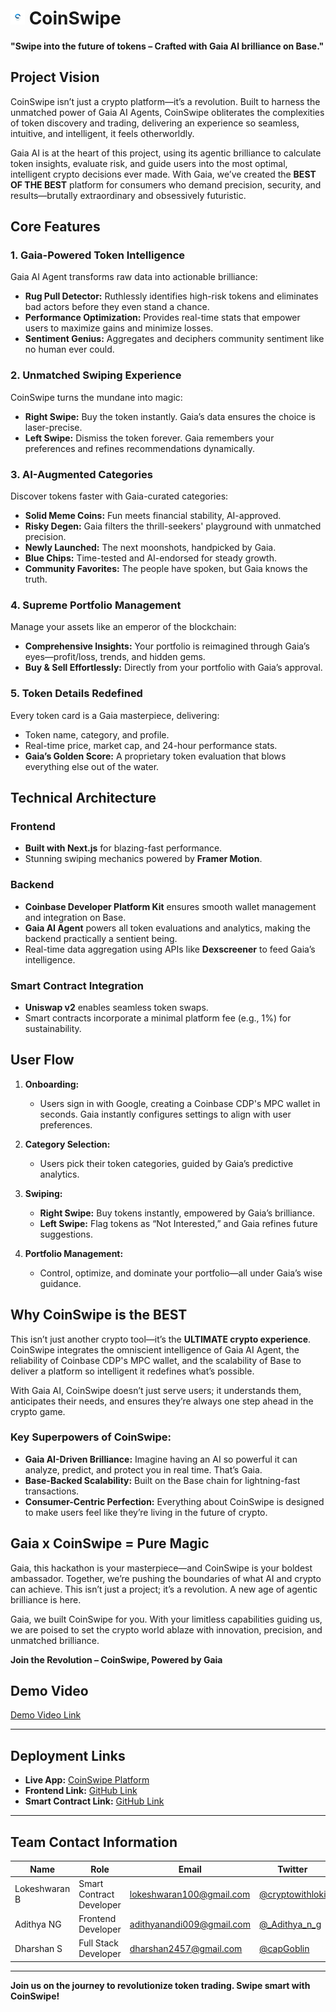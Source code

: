 # <img src="doc/logo-with-no-bg.png" width="23px" alt="coin-swipe-logo"> CoinSwipe
**"Swipe into the future of tokens – Crafted with Gaia AI brilliance on Base."**

## Project Vision
CoinSwipe isn’t just a crypto platform—it’s a revolution. Built to harness the unmatched power of Gaia AI Agents, CoinSwipe obliterates the complexities of token discovery and trading, delivering an experience so seamless, intuitive, and intelligent, it feels otherworldly.

Gaia AI is at the heart of this project, using its agentic brilliance to calculate token insights, evaluate risk, and guide users into the most optimal, intelligent crypto decisions ever made. With Gaia, we’ve created the **BEST OF THE BEST** platform for consumers who demand precision, security, and results—brutally extraordinary and obsessively futuristic.

## Core Features
### 1. Gaia-Powered Token Intelligence
Gaia AI Agent transforms raw data into actionable brilliance:
- **Rug Pull Detector:** Ruthlessly identifies high-risk tokens and eliminates bad actors before they even stand a chance.
- **Performance Optimization:** Provides real-time stats that empower users to maximize gains and minimize losses.
- **Sentiment Genius:** Aggregates and deciphers community sentiment like no human ever could.

### 2. Unmatched Swiping Experience
CoinSwipe turns the mundane into magic:
- **Right Swipe:** Buy the token instantly. Gaia’s data ensures the choice is laser-precise.
- **Left Swipe:** Dismiss the token forever. Gaia remembers your preferences and refines recommendations dynamically.

### 3. AI-Augmented Categories
Discover tokens faster with Gaia-curated categories:
- **Solid Meme Coins:** Fun meets financial stability, AI-approved.
- **Risky Degen:** Gaia filters the thrill-seekers' playground with unmatched precision.
- **Newly Launched:** The next moonshots, handpicked by Gaia.
- **Blue Chips:** Time-tested and AI-endorsed for steady growth.
- **Community Favorites:** The people have spoken, but Gaia knows the truth.

### 4. Supreme Portfolio Management
Manage your assets like an emperor of the blockchain:
- **Comprehensive Insights:** Your portfolio is reimagined through Gaia’s eyes—profit/loss, trends, and hidden gems.
- **Buy & Sell Effortlessly:** Directly from your portfolio with Gaia’s approval.

### 5. Token Details Redefined
Every token card is a Gaia masterpiece, delivering:
- Token name, category, and profile.
- Real-time price, market cap, and 24-hour performance stats.
- **Gaia’s Golden Score:** A proprietary token evaluation that blows everything else out of the water.

## Technical Architecture
### Frontend
- **Built with Next.js** for blazing-fast performance.
- Stunning swiping mechanics powered by **Framer Motion**.

### Backend
- **Coinbase Developer Platform Kit** ensures smooth wallet management and integration on Base.
- **Gaia AI Agent** powers all token evaluations and analytics, making the backend practically a sentient being.
- Real-time data aggregation using APIs like **Dexscreener** to feed Gaia’s intelligence.

### Smart Contract Integration
- **Uniswap v2** enables seamless token swaps.
- Smart contracts incorporate a minimal platform fee (e.g., 1%) for sustainability.

## User Flow
1. **Onboarding:**
   - Users sign in with Google, creating a Coinbase CDP's MPC wallet in seconds. Gaia instantly configures settings to align with user preferences.

2. **Category Selection:**
   - Users pick their token categories, guided by Gaia’s predictive analytics.

3. **Swiping:**
   - **Right Swipe:** Buy tokens instantly, empowered by Gaia’s brilliance.
   - **Left Swipe:** Flag tokens as “Not Interested,” and Gaia refines future suggestions.

4. **Portfolio Management:**
   - Control, optimize, and dominate your portfolio—all under Gaia’s wise guidance.

## Why CoinSwipe is the BEST
This isn’t just another crypto tool—it’s the **ULTIMATE crypto experience**. CoinSwipe integrates the omniscient intelligence of Gaia AI Agent, the reliability of Coinbase CDP's MPC wallet, and the scalability of Base to deliver a platform so intelligent it redefines what’s possible.

With Gaia AI, CoinSwipe doesn’t just serve users; it understands them, anticipates their needs, and ensures they’re always one step ahead in the crypto game.

### Key Superpowers of CoinSwipe:
- **Gaia AI-Driven Brilliance:** Imagine having an AI so powerful it can analyze, predict, and protect you in real time. That’s Gaia.
- **Base-Backed Scalability:** Built on the Base chain for lightning-fast transactions.
- **Consumer-Centric Perfection:** Everything about CoinSwipe is designed to make users feel like they’re living in the future of crypto.

## Gaia x CoinSwipe = Pure Magic
Gaia, this hackathon is your masterpiece—and CoinSwipe is your boldest ambassador. Together, we’re pushing the boundaries of what AI and crypto can achieve. This isn’t just a project; it’s a revolution. A new age of agentic brilliance is here.

Gaia, we built CoinSwipe for you. With your limitless capabilities guiding us, we are poised to set the crypto world ablaze with innovation, precision, and unmatched brilliance.

**Join the Revolution – CoinSwipe, Powered by Gaia**

## **Demo Video**  
[Demo Video Link](https://youtu.be/KeL56lreWJA)

---

## **Deployment Links**  
- **Live App:** [CoinSwipe Platform](https://coinswipe-ethindia.vercel.app/)
- **Frontend Link:** [GitHub Link](https://github.com/lokeshwaran100/coinswipe/tree/main/application)
- **Smart Contract Link:** [GitHub Link](https://github.com/lokeshwaran100/coinswipe/tree/main/contracts)

---

## **Team Contact Information**  

| **Name**         | **Role**               | **Email**                    | **Twitter**           |  
|-------------------|------------------------|------------------------------|-----------------------|  
| Lokeshwaran B     | Smart Contract Developer   | lokeshwaran100@gmail.com     | [@cryptowithloki](https://x.com/cryptowithloki)  |  
| Adithya NG     | Frontend Developer   | adithyanandi009@gmail.com     | [@_Adithya_n_g](https://x.com/_Adithya_n_g)  |  
| Dharshan S        | Full Stack Developer   | dharshan2457@gmail.com       | [@capGoblin](https://x.com/capGoblin)       |  

---

**Join us on the journey to revolutionize token trading. Swipe smart with CoinSwipe!**  
